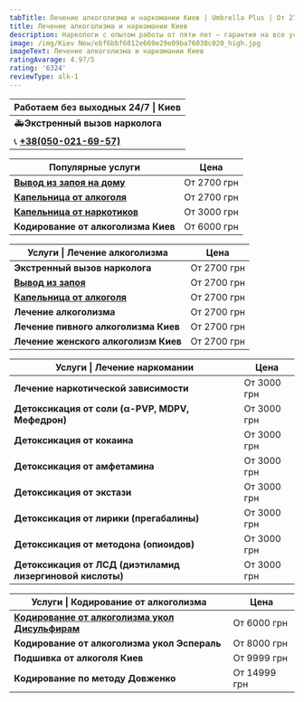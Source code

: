 ```yaml
---
tabTitle: Лечение алкоголизма и наркомании Киев | Umbrella Plus | От 2700 грн
title: Лечение алкоголизма и наркомании Киев
description: Наркологи с опытом работы от пяти лет – гарантия на все услуги!
image: /img/Kiev New/ebf6bbf6812e669e29e09ba76038c020_high.jpg
imageText: Лечение алкоголизма и наркомании Киев
ratingAvarage: 4.97/5
rating: '6324'
reviewType: alk-1
---
```


| Работаем без выходных 24/7 \| Киев          |
| ------------------------------------------- |
| 🚑**Экстренный вызов нарколога**            |
| 📞 **[+38(050-021-69-57)](tel:0500216957)** |

| Популярные услуги                                                | Цена        |
| ---------------------------------------------------------------- | ----------- |
| **[Вывод из запоя на дому](Vivod-iz-zapoia-na-domy-kiev)**       | От 2700 грн |
| **[Капельница от алкоголя](Kapelnica_ot_alkogola_na_domy_kiev)** | От 2700 грн |
| **[Капельница от наркотиков](kapelnica-ot-narkotikov-kiev)**     | От 3000 грн |
| **Кодирование от алкоголизма Киев**                              | От 6000 грн |

| Услуги \| Лечение алкоголизма                            | Цена        |
| -------------------------------------------------------- | ----------- |
| **Экстренный вызов нарколога**                           | От 2700 грн |
| **[Вывод из запоя](Vivod-iz-zapoia-kiev)**               | От 2700 грн |
| **[Капельница от алкоголя](Kapelnica_ot_alkogola_kiev)** | От 2700 грн |
| **Лечение алкоголизма**                                  | От 2700 грн |
| **Лечение пивного алкоголизма Киев**                     | От 2700 грн |
| **Лечение женского алкоголизм Киев**                     | От 2700 грн |

| Услуги \| Лечение наркомании                              | Цена        |
| --------------------------------------------------------- | ----------- |
| **Лечение наркотической зависимости**                     | От 3000 грн |
| **Детоксикация от соли (α-PVP, MDPV, Мефедрон)**          | От 3000 грн |
| **Детоксикация от кокаина**                               | От 3000 грн |
| **Детоксикация от амфетамина**                            | От 3000 грн |
| **Детоксикация от экстази**                               | От 3000 грн |
| **Детоксикация от лирики (прегабалины)**                  | От 3000 грн |
| **Детоксикация от методона (опиоидов)**                   | От 3000 грн |
| **Детоксикация от ЛСД (диэтиламид лизергиновой кислоты)** | От 3000 грн |

| Услуги \| Кодирование от алкоголизма                                                      | Цена         |
| ----------------------------------------------------------------------------------------- | ------------ |
| **[Кодирование от алкоголизма укол Дисульфирам](kodirovka-ot-alkogolia-disulfiram-kiev)** | От 6000 грн  |
| **Кодирование от алкоголизма укол Эспераль**                                              | От 8000 грн  |
| **Подшивка от алкоголя Киев**                                                             | От 9999 грн  |
| **Кодирование по методу Довженко**                                                        | От 14999 грн |
